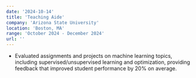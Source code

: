 ```yaml
---
date: '2024-10-14'
title: 'Teaching Aide'
company: 'Arizona State University'
location: 'Boston, MA'
range: 'October 2024 - December 2024'
url: ''
---
```


- Evaluated assignments and projects on machine learning topics, including supervised/unsupervised learning and optimization, providing feedback that improved student performance by 20% on average.
